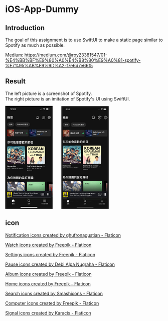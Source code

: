 # iOS-App-Dummy

## Introduction
The goal of this assignment is to use SwiftUI to make a static page similar to Spotify as much as possible.

Medium: https://medium.com/@roy23381547/01-%E4%BB%BF%E9%80%A0%E4%B8%80%E9%A0%81-spotify-%E7%95%AB%E9%9D%A2-f7e6d7e66f5

## Result

The left picture is a screenshot of Spotify. <br/>
The right picture is an imitation of Spotify's UI using SwiftUI.

<div>
    <img src="./assets/origin.jpg" style="width:30%">
    &nbsp;&nbsp;&nbsp;&nbsp;&nbsp;
    <img src="./assets/spotify-clone.png" style="width:30%">
</div>

## icon
<a href="https://www.flaticon.com/free-icons/notification" title="notification icons">Notification icons created by ghufronagustian - Flaticon</a>

<a href="https://www.flaticon.com/free-icons/watch" title="watch icons">Watch icons created by Freepik - Flaticon</a>

<a href="https://www.flaticon.com/free-icons/settings" title="settings icons">Settings icons created by Freepik - Flaticon</a>

<a href="https://www.flaticon.com/free-icons/pause" title="pause icons">Pause icons created by Debi Alpa Nugraha - Flaticon</a>

<a href="https://www.flaticon.com/free-icons/album" title="album icons">Album icons created by Freepik - Flaticon</a>

<a href="https://www.flaticon.com/free-icons/home" title="home icons">Home icons created by Freepik - Flaticon</a>

<a href="https://www.flaticon.com/free-icons/search" title="search icons">Search icons created by Smashicons - Flaticon</a>

<a href="https://www.flaticon.com/free-icons/computer" title="computer icons">Computer icons created by Freepik - Flaticon</a>

<a href="https://www.flaticon.com/free-icons/signal" title="signal icons">Signal icons created by Karacis - Flaticon</a>
